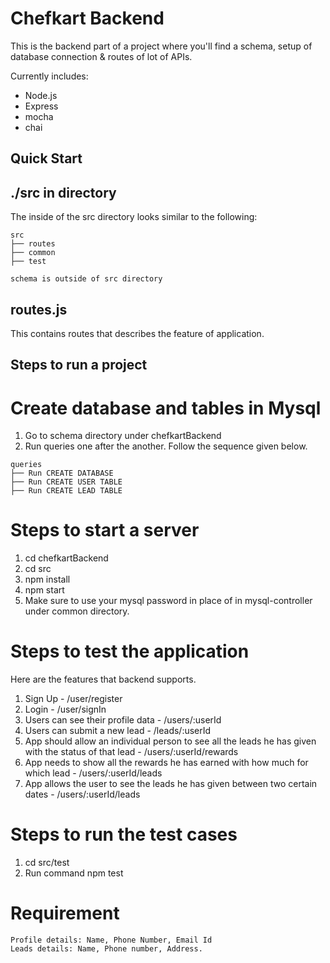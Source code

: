 #  Chefkart Backend
This is the backend part of a project where you'll find a schema, setup of database connection & routes of lot of APIs.

Currently includes:

* Node.js
* Express
* mocha
* chai

## Quick Start

## ./src in directory

The inside of the src directory looks similar to the following:

```
src
├── routes
├── common
├── test
```

```schema is outside of src directory```

## routes.js
This contains routes that describes the feature of application.

## Steps to run a project

# Create database and tables in Mysql

1. Go to schema directory under chefkartBackend
2. Run queries one after the another. Follow the sequence given below.

```
queries
├── Run CREATE DATABASE
├── Run CREATE USER TABLE
├── Run CREATE LEAD TABLE
```

# Steps to start a server
1. cd chefkartBackend
2. cd src
3. npm install
4. npm start
5. Make sure to use your mysql password in place of <your password> in mysql-controller under common directory.

# Steps to test the application

Here are the features that backend supports.

1. Sign Up - /user/register
2. Login - /user/signIn
3. Users can see their profile data - /users/:userId
4. Users can submit a new lead - /leads/:userId
5. App should allow an individual person to see all the leads he has given with the status of that lead - /users/:userId/rewards
6. App needs to show all the rewards he has earned with how much for which lead - /users/:userId/leads
7. App allows the user to see the leads he has given between two certain dates - /users/:userId/leads

# Steps to run the test cases

1. cd src/test
2. Run command npm test


# Requirement
```Lead status: New, In pipeline, Successful, Junk
Profile details: Name, Phone Number, Email Id
Leads details: Name, Phone number, Address.
